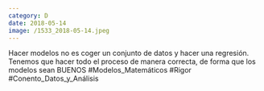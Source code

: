 ```yaml
--- 
category: D 
date: 2018-05-14 
image: /1533_2018-05-14.jpeg 
--- 
```


Hacer modelos no es coger un conjunto de datos y hacer una regresión. Tenemos que hacer todo el proceso de manera correcta, de forma que los modelos sean BUENOS #Modelos_Matemáticos #Rigor #Conento_Datos_y_Análisis